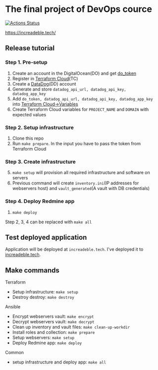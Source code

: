 # The final project of DevOps cource

[![Actions Status](https://github.com/amarynets/devops-for-programmers-project-77/workflows/hexlet-check/badge.svg)](https://github.com/amarynets/devops-for-programmers-project-77/actions)

https://increadeble.tech/


## Release tutorial

### Step 1. Pre-setup

1. Create an account in the DigitalOcean(DO) and get [do_token](https://docs.digitalocean.com/reference/api/create-personal-access-token/)
2. Register in [Terraform Cloud](https://app.terraform.io)(TC)
3. Create a [DataDog](https://app.datadoghq.eu/)(DD) account
4. Generate and store `datadog_api_url, datadog_api_key, datadog_app_key`
5. Add `do_token, datadog_api_url, datadog_api_key, datadog_app_key` into [Terraform Cloud->Variables](https://app.terraform.io/app/amarynets/workspaces/amarynets/variables)
6. Create Terraform Cloud variables for `PROJECT_NAME` and `DOMAIN` with expected values

### Step 2. Setup infrastructure

1. Clone this repo
2. Run `make prepare`. In the input you have to pass the token from Terraform Cloud

### Step 3. Create infrastructure
5. `make setup` will provision all required infrastructure and software on servers
6. Previous command will create `inventory.ini`(IP addresses for webservers host) and `vault_generated`(A vault with DB credentials)

### Step 4. Deploy Redmine app

1. `make deploy`

Step 2, 3, 4 can be replaced with `make all`

## Test deployed application

Application will be deployed at `increadeble.tech`. I've deployed it to [increadeble.tech](https://increadeble.tech).

## Make commands
Terraform
- Setup infrastructure: `make setup`
- Destroy destroy: `make destroy`

Ansible
- Encrypt webservers vault: `make encrypt`
- Decrypt webservers vault: `make decrypt`
- Clean up inventory and vault files: `make clean-up-workdir`
- Install roles and collection: `make prepare`
- Setup webservers: `make setup`
- Deploy Redmine app: `make deploy`

Common
- setup infrastructure and deploy app: `make all`
